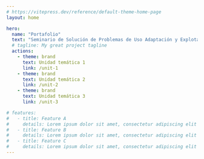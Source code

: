 ```yaml
---
# https://vitepress.dev/reference/default-theme-home-page
layout: home

hero:
  name: "Portafolio"
  text: "Seminario de Solución de Problemas de Uso Adaptación y Explotación de Sistemas Operativos"
  # tagline: My great project tagline
  actions:
    - theme: brand
      text: Unidad temática 1
      link: /unit-1
    - theme: brand
      text: Unidad temática 2
      link: /unit-2
    - theme: brand
      text: Unidad temática 3
      link: /unit-3

# features:
#   - title: Feature A
#     details: Lorem ipsum dolor sit amet, consectetur adipiscing elit
#   - title: Feature B
#     details: Lorem ipsum dolor sit amet, consectetur adipiscing elit
#   - title: Feature C
#     details: Lorem ipsum dolor sit amet, consectetur adipiscing elit
---
```


